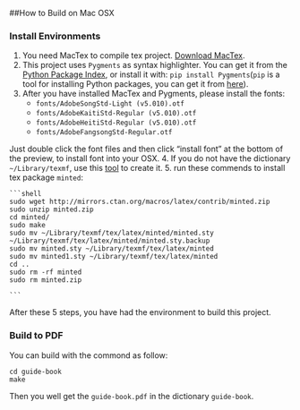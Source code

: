 ##How to Build on Mac OSX
### Install Environments
1. You need MacTex to compile tex project. [Download MacTex](http://tug.org/cgi-bin/mactex-download/MacTeX.pkg).
2. This project uses `Pygments` as syntax highlighter. You can get it from the [Python Package Index](https://pypi.python.org/pypi/Pygments), or install it with: `pip install Pygments`(`pip` is a tool for installing Python packages, you can get it from [here](https://pypi.python.org/pypi/pip/)).
3. After you have installed MacTex and Pygments, please install the fonts: 
	* `fonts/AdobeSongStd-Light (v5.010).otf`
	* `fonts/AdobeKaitiStd-Regular (v5.010).otf`
	* `fonts/AdobeHeitiStd-Regular (v5.010).otf`
	* `fonts/AdobeFangsongStd-Regular.otf`  
  
  Just double click the font files and then click “install font” at the bottom of the preview, to install font into your OSX.
4. If you do not have the dictionary `~/Library/texmf`, use this [tool](https://www.msu.edu/~amunn/latex/make-local-texmf.zip) to create it.
5. run these commends to install tex package `minted`:  

	```shell
	sudo wget http://mirrors.ctan.org/macros/latex/contrib/minted.zip
	sudo unzip minted.zip
	cd minted/
	sudo make
	sudo mv ~/Library/texmf/tex/latex/minted/minted.sty ~/Library/texmf/tex/latex/minted/minted.sty.backup
	sudo mv minted.sty ~/Library/texmf/tex/latex/minted
	sudo mv minted1.sty ~/Library/texmf/tex/latex/minted
	cd ..
	sudo rm -rf minted
	sudo rm minted.zip
	
	``` 

After these 5 steps, you have had the environment to build this project.

### Build to PDF
You can build with the commond as follow:

```shell
cd guide-book
make
```
Then you well get the `guide-book.pdf` in the dictionary `guide-book`.
